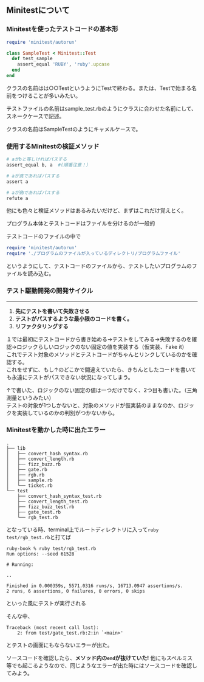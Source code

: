 ## Minitestについて

### Minitestを使ったテストコードの基本形

```ruby
require 'minitest/autorun'

class SampleTest < Minitest::Test
  def test_sample
    assert_equal 'RUBY', 'ruby'.upcase
  end
end
```

クラスの名前はは○○TestというようにTestで終わる。または、Testで始まる名前をつけることが多いみたい。

テストファイルの名前はsample_test.rbのようにクラスに合わせた名前にして、スネークケースで記述。

クラスの名前はSampleTestのようにキャメルケースで。


### 使用するMinitestの検証メソッド

```ruby
# aがbと等しければパスする
assert_equal b, a  #(順番注意！）

# aが真であればパスする
assert a

# aが偽であればパスする
refute a
```
他にも色々と検証メソッドはあるみたいだけど、まずはこれだけ覚えとく。

プログラム本体とテストコードはファイルを分けるのが一般的

テストコードのファイルの中で

```ruby
require 'minitest/autorun'
require './プログラムのファイルが入っているディレクトリ/プログラムファイル'
```

というようにして、テストコードのファイルから、テストしたいプログラムのファイルを読み込む。

### テスト駆動開発の開発サイクル
---
1. **先にテストを書いて失敗させる**
2. **テストがパスするような最小限のコードを書く。**
3. **リファクタリングする**

１では最初にテストコードから書き始める→テストをしてみる→失敗するのを確認→ロジックらしいロジックのない固定の値を実装する（仮実装、Fake it）  
これでテスト対象のメソッドとテストコードがちゃんとリンクしているのかを確認する。  
これをせずに、もし↑のどこかで間違えていたら、きちんとしたコードを書いても永遠にテストがパスできない状況になってしまう。

↑で書いた、ロジックのない固定の値は一つだけでなく、2つ目も書いた。（三角測量というみたい）  
テストの対象が1つしかないと、対象のメソッドが仮実装のままなのか、ロジックを実装しているのかの判別がつかないから。

### Minitestを動かした時に出たエラー

```
.
├── lib
│   ├── convert_hash_syntax.rb
│   ├── convert_length.rb
│   ├── fizz_buzz.rb
│   ├── gate.rb
│   ├── rgb.rb
│   ├── sample.rb
│   └── ticket.rb
└── test
    ├── convert_hash_syntax_test.rb
    ├── convert_length_test.rb
    ├── fizz_buzz_test.rb
    ├── gate_test.rb
    └── rgb_test.rb
```
となっている時、terminal上でルートディレクトリに入って`ruby test/rgb_test.rb`と打てば

```
ruby-book % ruby test/rgb_test.rb
Run options: --seed 61528

# Running:

..

Finished in 0.000359s, 5571.0316 runs/s, 16713.0947 assertions/s.
2 runs, 6 assertions, 0 failures, 0 errors, 0 skips
```
といった風にテストが実行される

そんな中、

```
Traceback (most recent call last):
	2: from test/gate_test.rb:2:in `<main>'
```
とテストの画面にもならないエラーが出た。

ソースコードを確認したら、**メソッド内の`end`が抜けていた!** 他にもスペルミス等でも起こるようなので、同じようなエラーが出た時にはソースコードを確認してみよう。


